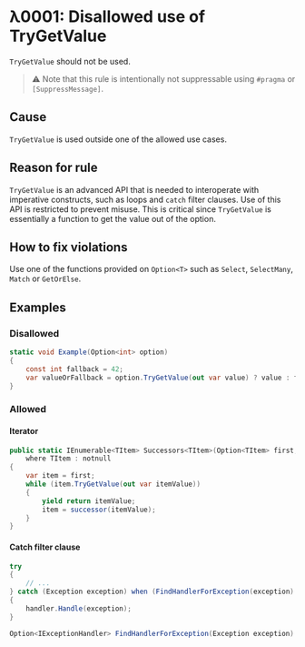 # λ0001: Disallowed use of TryGetValue
`TryGetValue` should not be used.

> ⚠️ Note that this rule is intentionally not suppressable using `#pragma` or `[SuppressMessage]`.

## Cause
`TryGetValue` is used outside one of the allowed use cases.

## Reason for rule
`TryGetValue` is an advanced API that is needed to interoperate with imperative constructs, such as loops and `catch` filter clauses.
Use of this API is restricted to prevent misuse. This is critical since `TryGetValue` is essentially a function to get the value out of the option.

## How to fix violations
Use one of the functions provided on `Option<T>` such as `Select`, `SelectMany`, `Match` or `GetOrElse`.

## Examples

### Disallowed
```cs
static void Example(Option<int> option)
{
    const int fallback = 42;
    var valueOrFallback = option.TryGetValue(out var value) ? value : fallback;
}
```

### Allowed

#### Iterator
```cs
public static IEnumerable<TItem> Successors<TItem>(Option<TItem> first, Func<TItem, Option<TItem>> successor)
    where TItem : notnull
{
    var item = first;
    while (item.TryGetValue(out var itemValue))
    {
        yield return itemValue;
        item = successor(itemValue);
    }
}
```

#### Catch filter clause
```cs
try
{
    // ...
} catch (Exception exception) when (FindHandlerForException(exception).TryGetValue(out var handler))
{
    handler.Handle(exception);
}

Option<IExceptionHandler> FindHandlerForException(Exception exception) => ...;
```
